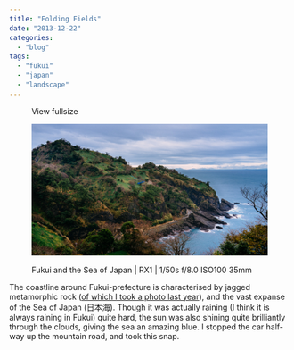 ```yaml
---
title: "Folding Fields"
date: "2013-12-22"
categories: 
  - "blog"
tags: 
  - "fukui"
  - "japan"
  - "landscape"
---
```


<figure>

View fullsize

![Fukui and the Sea of Japan | RX1 |&nbsp;1/50s f/8.0 ISO100 35mm](/assets/images/71ced-20131219-_dsc1974.jpg)

<figcaption>



Fukui and the Sea of Japan | RX1 | 1/50s f/8.0 ISO100 35mm





</figcaption>



</figure>

The coastline around Fukui-prefecture is characterised by jagged metamorphic rock ([of which I took a photo last year](http://www.martinirwinphotography.com/myblog/2012/10/22/tojinbo)), and the vast expanse of the Sea of Japan (日本海). Though it was actually raining (I think it is always raining in Fukui) quite hard, the sun was also shining quite brilliantly through the clouds, giving the sea an amazing blue. I stopped the car half-way up the mountain road, and took this snap.
